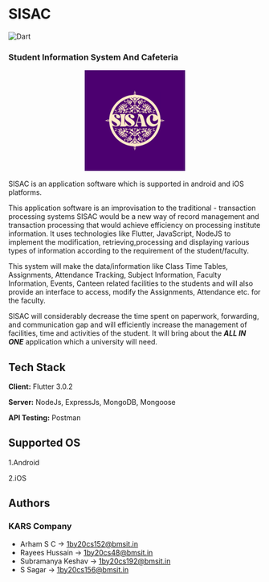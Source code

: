 # SISAC

![Dart](https://img.shields.io/badge/Flutter%20-Dart-brightgreen?style=flat-square&logo=dart)

### Student Information System And Cafeteria

<p align = "center"><img src="./assets/images/SISAC.png" width="200"></p>

SISAC is an application software which is supported in android and iOS platforms.

This application software is an improvisation to the traditional - transaction processing systems
SISAC would be a new way of record management and transaction processing that would
achieve efficiency on processing institute information. It uses technologies like Flutter,
JavaScript, NodeJS to implement the modification, retrieving,processing and displaying various types of information according to the requirement of the
student/faculty.

This system will make the data/information like Class Time Tables,
Assignments, Attendance Tracking, Subject Information, Faculty Information, Events,
Canteen related facilities to the students and will also provide an interface to access, modify
the Assignments, Attendance etc. for the faculty.

SISAC will considerably decrease the time spent on paperwork, forwarding, and
communication gap and will efficiently increase the management of facilities, time and
activities of the student. It will bring about the **_ALL IN ONE_** application which a university
will need.

## Tech Stack

**Client:** Flutter 3.0.2

**Server:** NodeJs, ExpressJs, MongoDB, Mongoose

**API Testing:** Postman

## Supported OS

1.Android

2.iOS

## Authors

### KARS Company

- Arham S C -> 1by20cs152@bmsit.in
- Rayees Hussain -> 1by20cs48@bmsit.in
- Subramanya Keshav -> 1by20cs192@bmsit.in
- S Sagar -> 1by20cs156@bmsit.in
